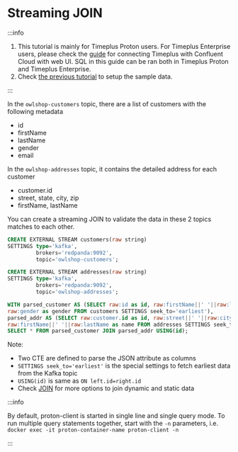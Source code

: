 # Streaming JOIN

:::info

1. This tutorial is mainly for Timeplus Proton users. For Timeplus Enterprise users, please check the [guide](/quickstart) for connecting Timeplus with Confluent Cloud with web UI. SQL in this guide can be ran both in Timeplus Proton and Timeplus Enterprise.
2. Check [the previous tutorial](/tutorial-sql-kafka) to setup the sample data.

:::

In the `owlshop-customers` topic, there are a list of customers with the following metadata

* id
* firstName
* lastName
* gender
* email

In the `owlshop-addresses` topic, it contains the detailed address for each customer

* customer.id
* street, state, city, zip
* firstName, lastName

You can create a streaming JOIN to validate the data in these 2 topics matches to each other.

```sql
CREATE EXTERNAL STREAM customers(raw string)
SETTINGS type='kafka',
         brokers='redpanda:9092',
         topic='owlshop-customers';

CREATE EXTERNAL STREAM addresses(raw string)
SETTINGS type='kafka',
         brokers='redpanda:9092',
         topic='owlshop-addresses';

WITH parsed_customer AS (SELECT raw:id as id, raw:firstName||' '||raw:lastName as name,
raw:gender as gender FROM customers SETTINGS seek_to='earliest'),
parsed_addr AS (SELECT raw:customer.id as id, raw:street||' '||raw:city as addr,
raw:firstName||' '||raw:lastName as name FROM addresses SETTINGS seek_to='earliest')
SELECT * FROM parsed_customer JOIN parsed_addr USING(id);
```

Note:

* Two CTE are defined to parse the JSON attribute as columns
* `SETTINGS seek_to='earliest'` is the special settings to fetch earliest data from the Kafka topic
* `USING(id)` is same as `ON left.id=right.id`
* Check [JOIN](/streaming-joins) for more options to join dynamic and static data

:::info

By default, proton-client is started in single line and single query mode. To run multiple query statements together, start with the `-n` parameters, i.e. `docker exec -it proton-container-name proton-client -n`

:::
